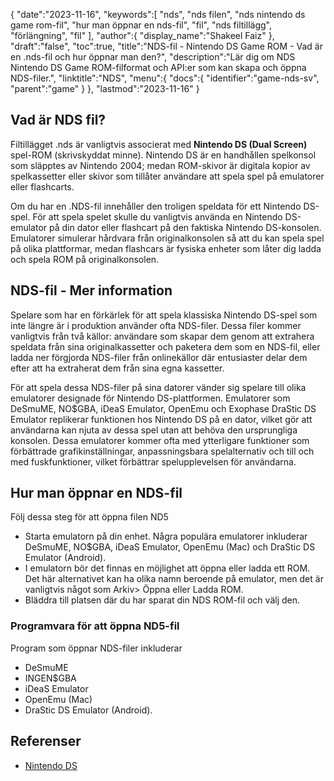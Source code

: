{
   "date":"2023-11-16",
   "keywords":[
"nds",
"nds filen",
"nds nintendo ds game rom-fil",
"hur man öppnar en nds-fil",
"fil",
"nds filtillägg",
"förlängning",
"fil"
],
   "author":{
      "display_name":"Shakeel Faiz"
},
   "draft":"false",
   "toc":true,
   "title":"NDS-fil - Nintendo DS Game ROM - Vad är en .nds-fil och hur öppnar man den?",
   "description":"Lär dig om NDS Nintendo DS Game ROM-filformat och API:er som kan skapa och öppna NDS-filer.",
   "linktitle":"NDS",
   "menu":{
      "docs":{
         "identifier":"game-nds-sv",
         "parent":"game"
}
},
   "lastmod":"2023-11-16"
}

## Vad är NDS fil?

Filtillägget .nds är vanligtvis associerat med **Nintendo DS (Dual Screen)** spel-ROM (skrivskyddat minne). Nintendo DS är en handhållen spelkonsol som släpptes av Nintendo 2004; medan ROM-skivor är digitala kopior av spelkassetter eller skivor som tillåter användare att spela spel på emulatorer eller flashcarts.

Om du har en .NDS-fil innehåller den troligen speldata för ett Nintendo DS-spel. För att spela spelet skulle du vanligtvis använda en Nintendo DS-emulator på din dator eller flashcart på den faktiska Nintendo DS-konsolen. Emulatorer simulerar hårdvara från originalkonsolen så att du kan spela spel på olika plattformar, medan flashcars är fysiska enheter som låter dig ladda och spela ROM på originalkonsolen.

## NDS-fil - Mer information

Spelare som har en förkärlek för att spela klassiska Nintendo DS-spel som inte längre är i produktion använder ofta NDS-filer. Dessa filer kommer vanligtvis från två källor: användare som skapar dem genom att extrahera speldata från sina originalkassetter och paketera dem som en NDS-fil, eller ladda ner förgjorda NDS-filer från onlinekällor där entusiaster delar dem efter att ha extraherat dem från sina egna kassetter.

För att spela dessa NDS-filer på sina datorer vänder sig spelare till olika emulatorer designade för Nintendo DS-plattformen. Emulatorer som DeSmuME, NO$GBA, iDeaS Emulator, OpenEmu och Exophase DraStic DS Emulator replikerar funktionen hos Nintendo DS på en dator, vilket gör att användarna kan njuta av dessa spel utan att behöva den ursprungliga konsolen. Dessa emulatorer kommer ofta med ytterligare funktioner som förbättrade grafikinställningar, anpassningsbara spelalternativ och till och med fuskfunktioner, vilket förbättrar spelupplevelsen för användarna.

## Hur man öppnar en NDS-fil

Följ dessa steg för att öppna filen ND5

- Starta emulatorn på din enhet. Några populära emulatorer inkluderar DeSmuME, NO$GBA, iDeaS Emulator, OpenEmu (Mac) och DraStic DS Emulator (Android).
- I emulatorn bör det finnas en möjlighet att öppna eller ladda ett ROM. Det här alternativet kan ha olika namn beroende på emulator, men det är vanligtvis något som Arkiv> Öppna eller Ladda ROM.
- Bläddra till platsen där du har sparat din NDS ROM-fil och välj den.

### Programvara för att öppna ND5-fil

Program som öppnar NDS-filer inkluderar

- DeSmuME
- INGEN$GBA
- iDeaS Emulator
- OpenEmu (Mac)
- DraStic DS Emulator (Android).

## Referenser
* [Nintendo DS](https://en.wikipedia.org/wiki/Nintendo_DS)


